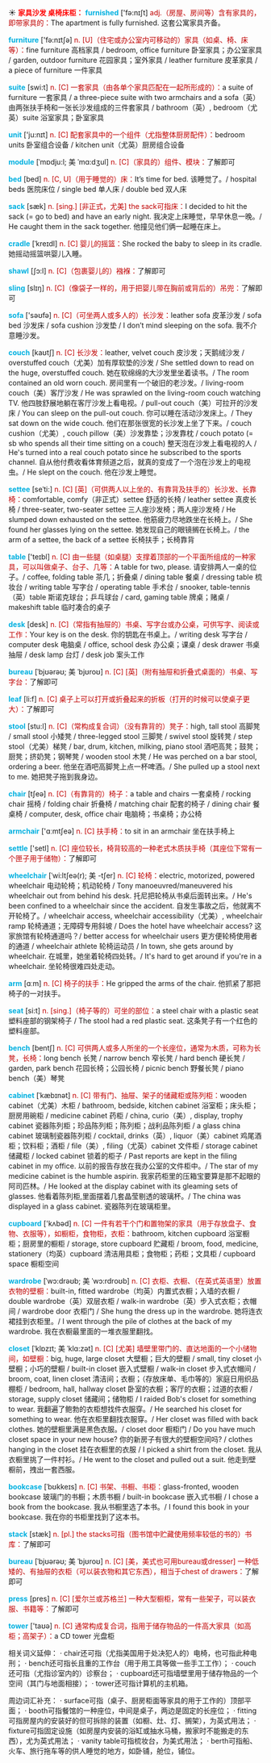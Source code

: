 ☀ <font color="red">**家具沙发 桌椅床柜：**</font>
<font color="sky blue">**furnished**</font> ['fə:nɪʃt] 
<font color="#c00000">adj.（房屋、房间等）含有家具的，即带家具的：</font>The apartment is fully furnished. 这套公寓家具齐备。

<font color="sky blue">**furniture**</font> ['fə:nɪtʃə] 
<font color="#c00000">n. [U]（住宅或办公室内可移动的）家具（如桌、椅、床等）：</font>fine furniture 高档家具 / bedroom, office furniture 卧室家具；办公室家具 / garden, outdoor furniture 花园家具；室外家具 / leather furniture 皮革家具 / a piece of furniture 一件家具

<font color="sky blue">**suite**</font> [swi:t] 
<font color="#c00000">n. [C] 一套家具（由各单个家具匹配在一起所形成的）：</font>a suite of furniture 一套家具 / a three-piece suite with two armchairs and a sofa（英）由两张扶手椅和一张长沙发组成的三件套家具 / bathroom（英）, bedroom（尤英）suite 浴室家具；卧室家具

<font color="sky blue">**unit**</font> ['ju:nɪt] 
<font color="#c00000">n. [C] 配套家具中的一个组件（尤指整体厨房配件）：</font>bedroom units 卧室组合设备 / kitchen unit（尤英）厨房组合设备

<font color="sky blue">**module**</font> [ˈmɒdju:l; 美 ˈmɑ:dʒul]
<font color="#c00000">n. [C]（家具的）组件、模块：</font>了解即可

<font color="sky blue">**bed**</font> [bed] 
<font color="#c00000">n. [C, U]（用于睡觉的）床：</font>It’s time for bed. 该睡觉了。/ hospital beds 医院床位 / single bed 单人床 / double bed 双人床
           
<font color="sky blue">**sack**</font> [sæk]
<font color="#c00000">n. [sing.] [非正式，尤美] the sack可指床：</font>I decided to hit the sack (= go to bed) and have an early night. 我决定上床睡觉，早早休息一晚。/ He caught them in the sack together. 他撞见他们俩一起睡在床上。
           
<font color="sky blue">**cradle**</font> [ˈkreɪdl]
<font color="#c00000">n. [C] 婴儿的摇篮：</font>She rocked the baby to sleep in its cradle. 她摇动摇篮哄婴儿入睡。
                     
<font color="sky blue">**shawl**</font> [ʃɔ:l]
<font color="#c00000">n. [C]（包裹婴儿的）襁褓：</font>了解即可
     
<font color="sky blue">**sling**</font> [slɪŋ]
<font color="#c00000">n. [C]（像袋子一样的，用于把婴儿带在胸前或背后的）吊兜：</font>了解即可

<font color="sky blue">**sofa**</font> ['səʊfə] 
<font color="#c00000">n. [C]（可坐两人或多人的）长沙发：</font>leather sofa 皮革沙发 / sofa bed 沙发床 / sofa cushion 沙发垫 / I don’t mind sleeping on the sofa. 我不介意睡沙发。
           
<font color="sky blue">**couch**</font> [kaʊtʃ]
<font color="#c00000">n. [C] 长沙发：</font>leather, velvet couch 皮沙发；天鹅绒沙发 / overstuffed couch（尤美）加有厚软垫的沙发 / She settled down to read on the huge, overstuffed couch. 她在软绵绵的大沙发里坐着读书。/ The room contained an old worn couch. 房间里有一个破旧的老沙发。/ living-room couch（美）客厅沙发 / He was sprawled on the living-room couch watching TV. 他四肢舒展地躺在客厅沙发上看电视。/ pull-out couch（美）可拉开的沙发床 / You can sleep on the pull-out couch. 你可以睡在活动沙发床上。/ They sat down on the wide couch. 他们在那张很宽的长沙发上坐了下来。/ couch cushion（尤美）, couch pillow（美）沙发靠垫；沙发靠枕 / couch potato (= sb who spends all their time sitting on a couch) 整天泡在沙发上看电视的人 / He's turned into a real couch potato since he subscribed to the sports channel. 自从他付费收看体育频道之后，就真的变成了一个泡在沙发上的电视虫。/ He slept on the couch. 他在沙发上睡觉。
           
<font color="sky blue">**settee**</font> [seˈti:]
<font color="#c00000">n. [C] [英]（可供两人以上坐的、有靠背及扶手的）长沙发、长靠椅：</font>comfortable, comfy（非正式）settee 舒适的长椅 / leather settee 真皮长椅 / three-seater, two-seater settee 三人座沙发椅；两人座沙发椅 / He slumped down exhausted on the settee. 他筋疲力尽地跌坐在长椅上。/ She found her glasses lying on the settee. 她发现自己的眼镜搁在长椅上。/ the arm of a settee, the back of a settee 长椅扶手；长椅靠背

<font color="sky blue">**table**</font> ['teɪbl] 
<font color="#c00000">n. [C] 由一些腿（如桌腿）支撑着顶部的一个平面所组成的一种家具，可以叫做桌子、台子、几等：</font>A table for two, please. 请安排两人一桌的位子。/ coffee, folding table 茶几；折叠桌 / dining table 餐桌 / dressing table 梳妆台 / writing table 写字台 / operating table 手术台 / snooker, table-tennis（英）table 斯诺克球台；乒乓球台 / card, gaming table 牌桌；赌桌 / makeshift table 临时凑合的桌子

<font color="sky blue">**desk**</font> [desk] 
<font color="#c00000">n. [C]（常指有抽屉的）书桌、写字台或办公桌，可供写字、阅读或工作：</font>Your key is on the desk. 你的钥匙在书桌上。/ writing desk 写字台 / computer desk 电脑桌 / office, school desk 办公桌；课桌 / desk drawer 书桌抽屉 / desk lamp 台灯 / desk job 案头工作
           
<font color="sky blue">**bureau**</font> [ˈbjʊərəʊ; 美 ˈbjʊroʊ]
<font color="#c00000">n. [C] [英]（附有抽屉和折叠式桌面的）书桌、写字台：</font>了解即可

<font color="sky blue">**leaf**</font> [li:f] 
<font color="#c00000">n. [C] 桌子上可以打开或折叠起来的折板（打开的时候可以使桌子更大）：</font>了解即可
 
<font color="sky blue">**stool**</font> [stu:l]
<font color="#c00000">n. [C]（常构成复合词）（没有靠背的）凳子：</font>high, tall stool 高脚凳 / small stool 小矮凳 / three-legged stool 三脚凳 / swivel stool 旋转凳 / step stool（尤美）梯凳 / bar, drum, kitchen, milking, piano stool 酒吧高凳；鼓凳；厨凳；挤奶凳；钢琴凳 / wooden stool 木凳 / He was perched on a bar stool, ordering a beer. 他坐在酒吧高脚凳上点一杯啤酒。/ She pulled up a stool next to me. 她把凳子拖到我身边。

<font color="sky blue">**chair**</font> [tʃeə] 
<font color="#c00000">n. [C]（有靠背的）椅子：</font>a table and chairs 一套桌椅 / rocking chair 摇椅 / folding chair 折叠椅 / matching chair 配套的椅子 / dining chair 餐桌椅 / computer, desk, office chair 电脑椅；书桌椅；办公椅

<font color="sky blue">**armchair**</font> ['ɑːmtʃeə] 
<font color="#c00000">n. [C] 扶手椅：</font>to sit in an armchair 坐在扶手椅上

<font color="sky blue">**settle**</font> ['setl] 
<font color="#c00000">n. [C] 座位较长，椅背较高的一种老式木质扶手椅（其座位下常有一个匣子用于储物）：</font>了解即可
           
<font color="sky blue">**wheelchair**</font> [ˈwi:ltʃeə(r); 美 -tʃer]
<font color="#c00000">n. [C] 轮椅：</font>electric, motorized, powered wheelchair 电动轮椅；机动轮椅 / Tony manoeuvred/maneuvered his wheelchair out from behind his desk. 托尼把轮椅从书桌后面转出来。/ He's been confined to a wheelchair since the accident. 自发生事故之后，他就离不开轮椅了。/ wheelchair access, wheelchair accessibility（尤美）, wheelchair ramp 轮椅通道；无障碍专用斜坡 / Does the hotel have wheelchair access? 这家旅馆有轮椅通道吗？/ better access for wheelchair users 更方便轮椅使用者的通道 / wheelchair athlete 轮椅运动员 / In town, she gets around by wheelchair. 在城里，她坐着轮椅四处转。/ It's hard to get around if you're in a wheelchair. 坐轮椅很难四处走动。

<font color="sky blue">**arm**</font> [ɑːm] 
<font color="#c00000">n. [C] 椅子的扶手：</font>He gripped the arms of the chair. 他抓紧了那把椅子的一对扶手。

<font color="sky blue">**seat**</font> [si:t] 
<font color="#c00000">n. [sing.]（椅子等的）可坐的部位：</font>a steel chair with a plastic seat 塑料座部的钢架椅子 / The stool had a red plastic seat. 这条凳子有一个红色的塑料座部。

<font color="sky blue">**bench**</font> [bentʃ] 
<font color="#c00000">n. [C] 可供两人或多人所坐的一个长座位，通常为木质，可称为长凳，长椅：</font>long bench 长凳 / narrow bench 窄长凳 / hard bench 硬长凳 / garden, park bench 花园长椅；公园长椅 / picnic bench 野餐长凳 / piano bench（美）琴凳
           
<font color="sky blue">**cabinet**</font> [ˈkæbɪnət]
<font color="#c00000">n. [C] 带有门、抽屉、架子的储藏柜或陈列柜：</font>wooden cabinet（尤美）木柜 / bathroom, bedside, kitchen cabinet 浴室柜；床头柜；厨房用碗柜 / medicine cabinet 药柜 / china, curio（美）, display, trophy cabinet 瓷器陈列柜；珍品陈列柜；陈列柜；战利品陈列柜 / a glass china cabinet 玻璃制瓷器陈列柜 / cocktail, drinks（英）, liquor（美）cabinet 鸡尾酒柜；饮料柜；酒柜 / file（美）, filing（尤英）cabinet 文件柜 / storage cabinet 储藏柜 / locked cabinet 锁着的柜子 / Past reports are kept in the filing cabinet in my office. 以前的报告存放在我办公室的文件柜中。/ The star of my medicine cabinet is the humble aspirin. 我家药柜里的压箱宝要算是那不起眼的阿司匹林。/ He looked at the display cabinet with its gleaming sets of glasses. 他看着陈列柜,里面摆着几套晶莹剔透的玻璃杯。/ The china was displayed in a glass cabinet. 瓷器陈列在玻璃柜里。

<font color="sky blue">**cupboard**</font> ['kʌbəd] 
<font color="#c00000">n. [C] 一件有若干个门和置物架的家具（用于存放盘子、食物、衣服等），如橱柜，食物柜，衣柜：</font>bathroom, kitchen cupboard 浴室橱柜；厨房里的橱柜 / storage, store cupboard 贮藏柜 / broom, food, medicine, stationery（均英）cupboard 清洁用具柜；食物柜；药柜；文具柜 / cupboard space 橱柜空间
           
<font color="sky blue">**wardrobe**</font> [ˈwɔ:drəʊb; 美 ˈwɔ:rdroʊb]
<font color="#c00000">n. [C] 衣柜、衣橱、（在英式英语里）放置衣物的壁橱：</font>built-in, fitted wardrobe（均英）内置式衣橱；入墙的衣橱 / double wardrobe（英）双层衣柜 / walk-in wardrobe（英）步入式衣柜；衣帽间 / wardrobe door 衣柜门 / She hung the dress up in the wardrobe. 她将连衣裙挂到衣柜里。/ I went through the pile of clothes at the back of my wardrobe. 我在衣橱最里面的一堆衣服里翻找。
                      
<font color="sky blue">**closet**</font> [ˈklɒzɪt; 美 ˈklɑ:zət]
<font color="#c00000">n. [C] [尤美] 墙壁里带门的、直达地面的一个小储物间，如壁橱：</font>big, huge, large closet 大壁橱；巨大的壁橱 / small, tiny closet 小壁橱；小巧的壁橱 / built-in closet 嵌入式壁橱 / walk-in closet 步入式衣帽间 / broom, coat, linen closet 清洁间；衣橱；（存放床单、毛巾等的）家庭日用织品棚柜 / bedroom, hall, hallway closet 卧室的衣橱；客厅的衣橱；过道的衣橱 / storage, supply closet 储藏间；储物柜 / I raided Bob's closet for something to wear. 我翻遍了鲍勃的衣柜想找件衣服穿。/ He searched his closet for something to wear. 他在衣柜里翻找衣服穿。/ Her closet was filled with back clothes. 她的壁橱里满是黑色衣服。/ closet door 橱柜门 / Do you have much closet space in your new house? 你的新房子有很大的壁橱空间吗? / clothes hanging in the closet 挂在衣橱里的衣服 / I picked a shirt from the closet. 我从衣橱里挑了一件村衫。/ He went to the closet and pulled out a suit. 他走到壁橱前，拽出一套西服。
           
<font color="sky blue">**bookcase**</font> [ˈbʊkkeɪs]
<font color="#c00000">n. [C] 书架、书橱、书柜：</font>glass-fronted, wooden bookcase 玻璃门的书橱；木质书橱 / built-in bookcase 嵌入式书橱 / I chose a book from the bookcase. 我从书橱里选了本书。/ I found this book in your bookcase. 我在你的书柜里找到了这本书。
           
<font color="sky blue">**stack**</font> [stæk]
<font color="#c00000">n. [pl.] the stacks可指（图书馆中贮藏使用频率较低的书的）书库：</font>了解即可

<font color="sky blue">**bureau**</font> [ˈbjʊərəʊ; 美 ˈbjʊroʊ]
<font color="#c00000">n. [C] [美，美式也可用bureau或dresser] 一种低矮的、有抽屉的衣柜（可以装衣物和其它东西），相当于chest of drawers：</font>了解即可

<font color="sky blue">**press**</font> [pres] 
<font color="#c00000">n. [C] [爱尔兰或苏格兰] 一种大型橱柜，常有一些架子，可以装衣服、书籍等：</font>了解即可

<font color="sky blue">**tower**</font> ['taʊə] 
<font color="#c00000">n. [C] 通常构成复合词，指用于储存物品的一件高大家具（如高柜；高架子）：</font>a CD tower 光盘柜

相关词义延伸：
· chair还可指（尤指美国用于处决犯人的）电椅，也可指此种电刑；
· bench还可指长且重的工作台（用于用工具等做一些手工工作）；
· couch还可指（尤指诊室内的）诊察台；
· cupboard还可指墙壁里用于储存物品的一个空间（其门与地面相接）；
· tower还可指计算机的主机箱。

周边词汇补充：
· surface可指（桌子、厨房柜面等家具的用于工作的）顶部平面；
· booth可指餐馆的一种座位，中间是桌子，两边是固定的长座位；
· fitting可指房屋内的安装好的但可拆除的装置（如橱、灶、灯、搁架），为英式用法；
· fixture可指固定设施（如房屋内安装的浴缸或抽水马桶，搬家时不能搬走的东西），尤为英式用法；
· vanity table可指梳妆台，为美式用法；
· berth可指船、火车、旅行拖车等的供人睡觉的地方，如卧铺，舱位，铺位。

